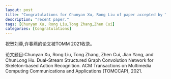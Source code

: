 ```yaml
---
layout: post
title: "Congratulations for Chunyan Xu, Rong Liu of paper accepted by TOMM 21!"
description: "recent paper."
tags: [Chunyan Xu, Rong Liu,Tong Zhang,Zhen Cui]
categories: [Congratulations]
---
```

祝贺刘蓉,许春燕的论文被TOMM 2021收录。

论文题目:Chunyan Xu, Rong Liu, Tong Zhang, Zhen Cui, Jian Yang, and ChunLong Hu. Dual-Stream Structured Graph Convolution Network for Skeleton-based Action Recognition. ACM Transactions on Multimedia Computing Communications and Applications (TOMCCAP), 2021.


